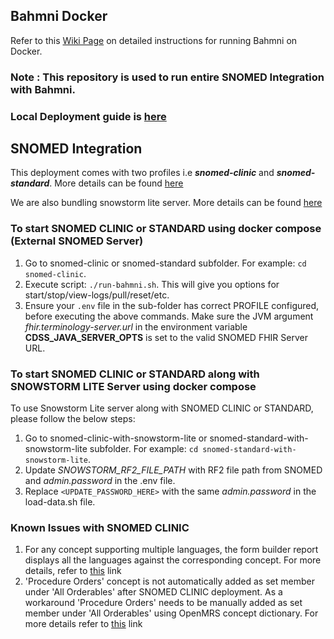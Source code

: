 ## Bahmni Docker

Refer to this [Wiki Page](https://bahmni.atlassian.net/wiki/spaces/BAH/pages/299630726/Running+Bahmni+on+Docker) on detailed instructions for running Bahmni on Docker.

### Note : This repository is used to run entire SNOMED Integration with Bahmni. 

### Local Deployment guide is [here](https://bahmni.atlassian.net/wiki/spaces/BAH/pages/3183345706/Bahmni-SNOMED+Integration+Local+Deployment+Guide)

## SNOMED Integration
This deployment comes with two profiles i.e **_snomed-clinic_** and **_snomed-standard_**. More details can be found [here](https://bahmni.atlassian.net/wiki/spaces/BAH/pages/3132686337/SNOMED+FHIR+Terminology+Server+Integration+with+Bahmni)

We are also bundling snowstorm lite server. More details can be found [here](https://bahmni.atlassian.net/wiki/spaces/BAH/pages/3132686337/SNOMED+FHIR+Terminology+Server+Integration+with+Bahmni#Implementation-of-micro-FHIR-terminology-server-for-low-resource-settings)

### To start SNOMED CLINIC or STANDARD using docker compose (External SNOMED Server)
1. Go to snomed-clinic or snomed-standard subfolder. For example: `cd snomed-clinic`.
2. Execute script: `./run-bahmni.sh`. This will give you options for start/stop/view-logs/pull/reset/etc.
3. Ensure your `.env` file in the sub-folder has correct PROFILE configured, before executing the above commands. Make sure the JVM argument _fhir.terminology-server.url_ in the environment variable **CDSS_JAVA_SERVER_OPTS** is set to the valid SNOMED FHIR Server URL. 

### To start SNOMED CLINIC or STANDARD along with SNOWSTORM LITE Server using docker compose 

To use Snowstorm Lite server along with SNOMED CLINIC or STANDARD, please follow the below steps:
1. Go to snomed-clinic-with-snowstorm-lite or snomed-standard-with-snowstorm-lite subfolder. For example: `cd snomed-standard-with-snowstorm-lite`.
2. Update _SNOWSTORM_RF2_FILE_PATH_ with RF2 file path from SNOMED and _admin.password_ in the .env file.
3. Replace `<UPDATE_PASSWORD_HERE>` with the same _admin.password_ in the load-data.sh file.

### Known Issues with SNOMED CLINIC
1. For any concept supporting multiple languages, the form builder report displays all the languages against
   the corresponding concept. For more details, refer to [this](https://bahmni.atlassian.net/jira/software/c/projects/BAH/issues/BAH-3066) link
2. 'Procedure Orders' concept is not automatically added as set member under 'All Orderables' after SNOMED CLINIC deployment.
   As a workaround 'Procedure Orders' needs to be manually added as set member under 'All Orderables' using OpenMRS concept
   dictionary. For more details refer to [this](https://bahmni.atlassian.net/browse/BS-170) link

